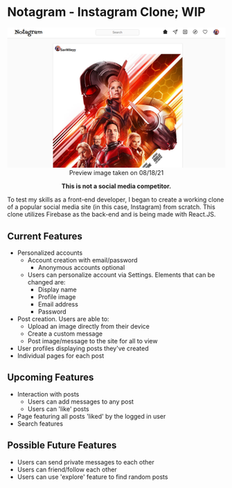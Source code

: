 # Notagram - Instagram Clone; WIP

<div align="center">

![Preview](/src/images/preview.png "Preview")
Preview image taken on 08/18/21

**This is not a social media competitor.**</div>

To test my skills as a front-end developer, I began to create a working clone of a popular social media site (in this case, Instagram) from scratch. This clone utilizes Firebase as the back-end and is being made with React.JS.

## Current Features

* Personalized accounts
  * Account creation with email/password
    * Anonymous accounts optional
  * Users can personalize account via Settings. Elements that can be changed are:
    * Display name
    * Profile image
    * Email address
    * Password
* Post creation. Users are able to:
  * Upload an image directly from their device
  * Create a custom message
  * Post image/message to the site for all to view
* User profiles displaying posts they've created
* Individual pages for each post

## Upcoming Features

* Interaction with posts
  * Users can add messages to any post
  * Users can 'like' posts
* Page featuring all posts 'liked' by the logged in user
* Search features

## Possible Future Features

* Users can send private messages to each other
* Users can friend/follow each other
* Users can use 'explore' feature to find random posts
